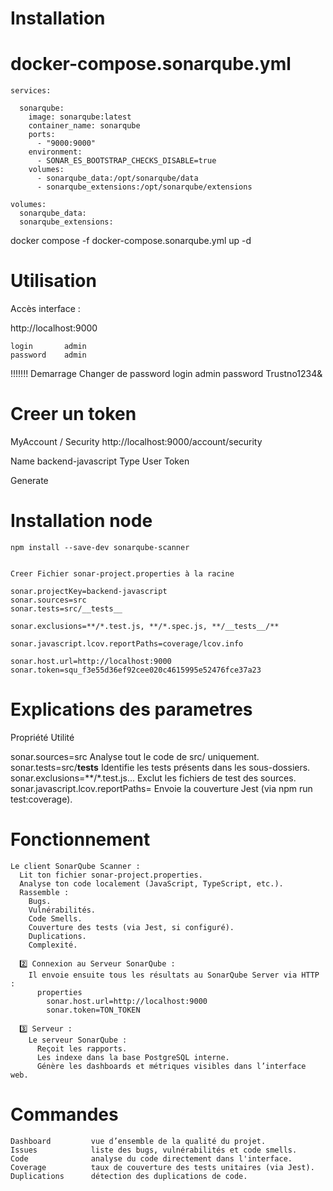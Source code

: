 
# Installation


  # docker-compose.sonarqube.yml

    services:

      sonarqube:
        image: sonarqube:latest
        container_name: sonarqube
        ports:
          - "9000:9000"
        environment:
          - SONAR_ES_BOOTSTRAP_CHECKS_DISABLE=true
        volumes:
          - sonarqube_data:/opt/sonarqube/data
          - sonarqube_extensions:/opt/sonarqube/extensions

    volumes:
      sonarqube_data:
      sonarqube_extensions:


  docker compose -f docker-compose.sonarqube.yml up -d

# Utilisation
  
  Accès interface :
  
  http://localhost:9000
  
    login       admin
    password    admin

  !!!!!!! Demarrage Changer de password
    login       admin
    password    Trustno1234&
    


# Creer un token
  
  MyAccount / Security
  http://localhost:9000/account/security

  Name        backend-javascript
  Type        User Token

  Generate

# Installation node
  
    npm install --save-dev sonarqube-scanner


    Creer Fichier sonar-project.properties à la racine

    sonar.projectKey=backend-javascript
    sonar.sources=src
    sonar.tests=src/__tests__

    sonar.exclusions=**/*.test.js, **/*.spec.js, **/__tests__/**

    sonar.javascript.lcov.reportPaths=coverage/lcov.info

    sonar.host.url=http://localhost:9000
    sonar.token=squ_f3e55d36ef92cee020c4615995e52476fce37a23


# Explications des parametres

  Propriété	                      Utilité
  
  sonar.sources=src	                    Analyse tout le code de src/ uniquement.
  sonar.tests=src/__tests__	            Identifie les tests présents dans les sous-dossiers.
  sonar.exclusions=**/*.test.js...	    Exclut les fichiers de test des sources.
  sonar.javascript.lcov.reportPaths=	  Envoie la couverture Jest (via npm run test:coverage).

# Fonctionnement  

    Le client SonarQube Scanner :
      Lit ton fichier sonar-project.properties.
      Analyse ton code localement (JavaScript, TypeScript, etc.).
      Rassemble :
        Bugs.
        Vulnérabilités.
        Code Smells.
        Couverture des tests (via Jest, si configuré).
        Duplications.
        Complexité.

      2️⃣ Connexion au Serveur SonarQube :
        Il envoie ensuite tous les résultats au SonarQube Server via HTTP :
          properties
            sonar.host.url=http://localhost:9000
            sonar.token=TON_TOKEN

      3️⃣ Serveur :
        Le serveur SonarQube :
          Reçoit les rapports.
          Les indexe dans la base PostgreSQL interne.
          Génère les dashboards et métriques visibles dans l’interface web.


# Commandes
    
    Dashboard         vue d’ensemble de la qualité du projet.
    Issues            liste des bugs, vulnérabilités et code smells.
    Code              analyse du code directement dans l'interface.
    Coverage          taux de couverture des tests unitaires (via Jest).
    Duplications      détection des duplications de code.